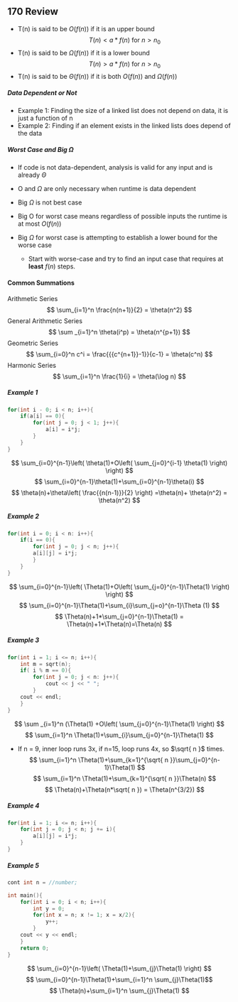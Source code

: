 ## 170 Review
- T(n) is said to be $O(f(n))$ if it is an upper bound
$$
T(n) < a*f(n) \text{ for } n>n_{0}
$$
- T(n) is said to be $\Omega(f(n))$ if it is a lower bound
$$
T(n) > a*f(n) \text{ for } n>n_{0}
$$
- T(n) is said to be $\Theta(f(n))$ if it is both $O(f(n))$ and $\Omega(f(n))$

##### Data Dependent or Not
- Example 1: Finding the size of a linked list does not depend on data, it is just a function of n
- Example 2: Finding if an element exists in the linked lists does depend of the data
##### Worst Case and Big $\Omega$
- If code is not data-dependent, analysis is valid for any input and is already $\Theta$
- O and $\Omega$ are only necessary when runtime is data dependent
- Big $\Omega$ is not best case

- Big O for worst case means regardless of possible inputs the runtime is at most $O(f(n))$
- Big $\Omega$ for worst case is attempting to establish a lower bound for the worse case
    - Start with worse-case and try to find an input case that requires at **least** $f(n)$ steps.
#### Common Summations

Arithmetic Series
$$
\sum_{i=1}^n \frac{n(n+1)}{2} = \theta(n^2)
$$
General Arithmetic Series
$$
\sum _{i=1}^n \theta(i^p) = \theta(n^{p+1})
$$
Geometric Series
$$
\sum_{i=0}^n c^i = \frac{{{c^{n+1}}-1}}{c-1} = \theta(c^n)
$$
Harmonic Series
$$
\sum_{i=1}^n \frac{1}{i} = \theta(\log n)
$$

##### Example 1
```c++
for(int i - 0; i < n; i++){
    if(a[i] == 0){
        for(int j = 0; j < 1; j++){
            a[i] = i*j;
        }
    }
}
```
$$
\sum_{i=0}^{n-1}\left( \theta(1)+O\left( \sum_{j=0}^{i-1} \theta(1) \right) \right)
$$
$$
\sum_{i=0}^{n-1}\theta(1)+\sum_{i=0}^{n-1}\theta(i)
$$
$$
\theta(n)+\theta\left( \frac{{n(n-1)}}{2} \right) =\theta(n)+ \theta(n^2) = \theta(n^2)
$$

##### Example 2
```c++
for(int i = 0; i < n: i++){
    if(i == 0){
        for(int j = 0; j < n; j++){
        a[i][j] = i*j;
        }
    }
}
```
$$
\sum_{i=0}^{n-1}\left( \Theta(1)+O\left( \sum_{j=0}^{n-1}\Theta(1) \right) \right)
$$
$$
\sum_{i=0}^{n-1}\Theta(1)+\sum_{i}\sum_{j=o}^{n-1}\Theta (1)
$$
$$
\Theta(n)+1*\sum_{j=0}^{n-1}\Theta(1) = \Theta(n)+1*\Theta(n)=\Theta(n)
$$
##### Example 3
```c++
for(int i = 1; i <= n; i++){
    int m = sqrt(n);
    if( i % m == 0){
        for(int j = 0; j < n: j++){
            cout << j << " ";
        }
    cout << endl;
    }
}
```
$$
\sum _{i=1}^n
(\Theta(1) +O\left( \sum_{j=0}^{n-1}\Theta(1) \right)
$$
$$
\sum_{i=1}^n \Theta(1)+\sum_{i}\sum_{j=0}^{n-1}\Theta(1)
$$
- If n = 9, inner loop runs 3x, if n=15, loop runs 4x, so $\sqrt{ n }$ times.
$$
\sum_{i=1}^n \Theta(1)+\sum_{k=1}^{\sqrt{ n }}\sum_{j=0}^{n-1}\Theta(1)
$$
$$
\sum_{i=1}^n \Theta(1)+\sum_{k=1}^{\sqrt{ n }}\Theta(n)
$$
$$
\Theta(n)+\Theta(n*\sqrt{ n }) = \Theta(n^{3/2})
$$
##### Example 4
```c++
for(int i = 1; i <= n; i++){
    for(int j = 0; j < n; j += i){
        a[i][j] = i*j;
    }
}
```

##### Example 5
```c++
cont int n = //number;

int main(){
    for(int i = 0; i < n; i++){
        int y = 0;
        for(int x = n; x != 1; x = x/2){
            y++;
        }
    cout << y << endl;
    }
    return 0;
}
```
$$
\sum_{i=0}^{n-1}\left( \Theta(1)+\sum_{j}\Theta(1) \right)
$$
$$
\sum_{i=0}^{n-1}\Theta(1)+\sum_{i=1}^n
\sum_{j}\Theta(1)$$
$$
\Theta(n)+\sum_{i=1}^n
\sum_{j}\Theta(1)
$$